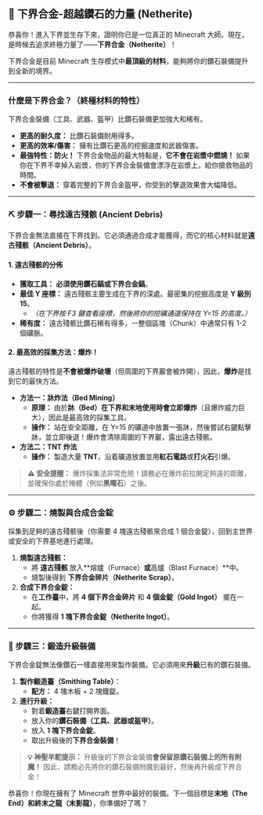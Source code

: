 ## 👑 下界合金-超越鑽石的力量 (Netherite)



恭喜你！進入下界並生存下來，證明你已是一位真正的 Minecraft 大師。現在，是時候去追求終極力量了——**下界合金（Netherite）**！

下界合金是目前 Minecraft 生存模式中**最頂級的材料**，能夠將你的鑽石裝備提升到全新的境界。

------



### 什麼是下界合金？（終極材料的特性）



下界合金裝備（工具、武器、盔甲）比鑽石裝備更加強大和稀有。

- **更高的耐久度：** 比鑽石裝備耐用得多。
- **更高的效率/傷害：** 擁有比鑽石更高的挖掘速度和武器傷害。
- **最強特性：防火！** 下界合金物品的最大特點是，**它不會在岩漿中燃燒！** 如果你在下界不幸掉入岩漿，你的下界合金裝備會漂浮在岩漿上，給你搶救物品的時間。
- **不會被擊退：** 穿着完整的下界合金盔甲，你受到的擊退效果會大幅降低。

------



### ⛏️ 步驟一：尋找遠古殘骸 (Ancient Debris)



下界合金無法直接在下界找到。它必須通過合成才能獲得，而它的核心材料就是**遠古殘骸（Ancient Debris）**。



#### 1. 遠古殘骸的分佈



- **獲取工具：** **必須使用鑽石鎬或下界合金鎬**。
- **最佳 Y 座標：** 遠古殘骸主要生成在下界的深處。最密集的挖掘高度是 **Y 級別 15**。
  - *（在下界按 F3 鍵查看座標，然後將你的挖礦通道保持在 Y=15 的高度。）*
- **稀有度：** 遠古殘骸比鑽石稀有得多，一整個區塊（Chunk）中通常只有 1-2 個礦脈。



#### 2. 最高效的採集方法：爆炸！



遠古殘骸的特性是**不會被爆炸破壞**（但周圍的下界巖會被炸開），因此，**爆炸**是找到它的最快方法。

- **方法一：牀炸法（Bed Mining）**
  - **原理：** 由於**牀（Bed）**在下界和末地使用時會**立即爆炸**（且爆炸威力巨大），因此是最高效的採集工具。
  - **操作：** 站在安全距離，在 Y=15 的礦道中放置一張牀，然後嘗試右鍵點擊牀，並立即後退！爆炸會清除周圍的下界巖，露出遠古殘骸。
- **方法二：TNT 炸法**
  - **操作：** 製造大量 **TNT**，沿着礦道放置並用**紅石電路**或**打火石**引爆。

> **⚠️ 安全提醒：** 爆炸採集法非常危險！請務必在爆炸前拉開足夠遠的距離，並確保你處於掩體（例如**黑曜石**）之後。

------



### ⚙️ 步驟二：燒製與合成合金錠



採集到足夠的遠古殘骸後（你需要 4 塊遠古殘骸來合成 1 個合金錠），回到主世界或安全的下界基地進行處理。

1. **燒製遠古殘骸：**
   - 將 **遠古殘骸** 放入**熔爐（Furnace）**或**高爐（Blast Furnace）**中。
   - 燒製後得到 **下界合金碎片（Netherite Scrap）**。
2. **合成下界合金錠：**
   - 在**工作臺**中，將 **4 個下界合金碎片** 和 **4 個金錠（Gold Ingot）** 擺在一起。
   - 你將獲得 **1 塊下界合金錠（Netherite Ingot）**。

------



### 🔨 步驟三：鍛造升級裝備



下界合金錠無法像鑽石一樣直接用來製作裝備。它必須用來**升級**已有的鑽石裝備。

1. **製作鍛造臺（Smithing Table）**：
   - **配方：** 4 塊木板 + 2 塊鐵錠。
2. **進行升級：**
   - 對着**鍛造臺**右鍵打開界面。
   - 放入你的**鑽石裝備（工具、武器或盔甲）**。
   - 放入 **1 塊下界合金錠**。
   - 取出升級後的**下界合金裝備**！

> **💡 神聖羊駝提示：** 升級後的下界合金裝備**會保留原鑽石裝備上的所有附魔！** 因此，請務必先將你的鑽石裝備附魔到最好，然後再升級成下界合金！

恭喜你！你現在擁有了 Minecraft 世界中最好的裝備。下一個目標是**末地（The End）**和**終末之龍（末影龍）**，你準備好了嗎？